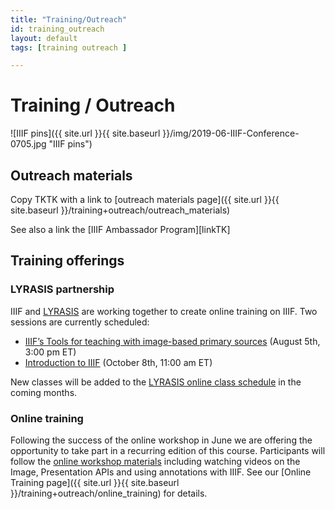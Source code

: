 ```yaml
---
title: "Training/Outreach"
id: training_outreach
layout: default
tags: [training outreach ]

---
```

# Training / Outreach


![IIIF pins]({{ site.url }}{{ site.baseurl }}/img/2019-06-IIIF-Conference-0705.jpg "IIIF pins")


## Outreach materials

Copy TKTK with a link to [outreach materials page]({{ site.url }}{{ site.baseurl }}/training+outreach/outreach_materials)

See also a link the [IIIF Ambassador Program][linkTK]

## Training offerings

### LYRASIS partnership

IIIF and [LYRASIS](https://www.lyrasis.org/Leadership/Pages/LYRASIS-Learning.aspx) are working together to create online training on IIIF. Two sessions are currently scheduled:

- [IIIF’s Tools for teaching with image-based primary sources](https://www.lyrasis.org/Content/Pages/Event-Details.aspx?Eid=F9077FDE-4DAA-EA11-80EB-00155DE5EC03) (August 5th, 3:00 pm ET)
- [Introduction to IIIF](https://www.lyrasis.org/Content/Pages/Event-Details.aspx?Eid=F26BCB02-CACA-EA11-80EB-00155DE5EC03) (October 8th, 11:00 am ET)

New classes will be added to the [LYRASIS online class schedule](https://www.lyrasis.org/Leadership/Pages/LYRASIS-Learning.aspx) in the coming months.

### Online training

Following the success of the online workshop in June we are offering the opportunity to take part in a recurring edition of this course. Participants will follow the [online workshop materials](https://training.iiif.io/iiif-online-workshop/) including watching videos on the Image, Presentation APIs and using annotations with IIIF.  See our [Online Training page]({{ site.url }}{{ site.baseurl }}/training+outreach/online_training) for details.
